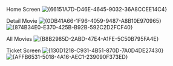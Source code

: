 Home Screen
![{66151A7D-D46E-4645-9032-36A8CCEE14C4}](https://github.com/user-attachments/assets/38e44903-5a5b-4636-baf8-e3835d5c5a8c)


Detail Movie
![{0DB41A66-1F96-4059-9487-A8B10E970965}](https://github.com/user-attachments/assets/069f8f06-44fb-4c0d-b969-8dff6ac94578)
![{874B34E0-E370-425B-B92B-592C2D2FCF40}](https://github.com/user-attachments/assets/98214521-17f3-4fb0-b5ca-3786367925ff)


All Movies
![{B8B2985D-2ABD-47E4-A1FE-5C50B795FA4E}](https://github.com/user-attachments/assets/ddeaa5e2-a0ce-41e1-b4cc-818ab987c399)


Ticket Screen
![{130D1218-C931-4B51-870D-7A0D4DE27430}](https://github.com/user-attachments/assets/45e838f8-1b32-443f-968d-a37b728368e0)
![{AFFB6531-5018-4A16-AEC1-239090F373ED}](https://github.com/user-attachments/assets/0031854f-a890-4daa-8917-694e39af24a1)


